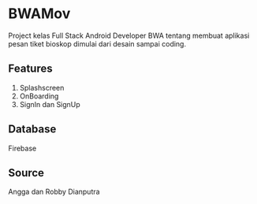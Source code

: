 # BWAMov
Project kelas Full Stack Android Developer BWA tentang membuat aplikasi pesan tiket bioskop dimulai dari desain sampai coding.

## Features
1. Splashscreen
2. OnBoarding
3. SignIn dan SignUp

## Database
Firebase

## Source
Angga dan Robby Dianputra
